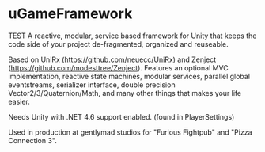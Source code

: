 # uGameFramework
TEST
A reactive, modular, service based framework for Unity that keeps the code side of your project de-fragmented, organized and reuseable.

Based on UniRx (https://github.com/neuecc/UniRx) and Zenject (https://github.com/modesttree/Zenject).
Features an optional MVC implementation, reactive state machines, modular services, parallel global eventstreams, serializer interface, double precision Vector2/3/Quaternion/Math, and many other things that makes your life easier.

Needs Unity with .NET 4.6 support enabled. (found in PlayerSettings)

Used in production at gentlymad studios for "Furious Fightpub" and "Pizza Connection 3".
